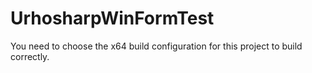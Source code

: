# UrhosharpWinFormTest

You need to choose the x64 build configuration for this project to build correctly.
